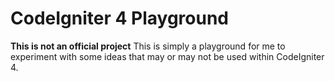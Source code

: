 # CodeIgniter 4 Playground

**This is not an official project** This is simply a playground for me to experiment with some ideas that may or may not be used within CodeIgniter 4.